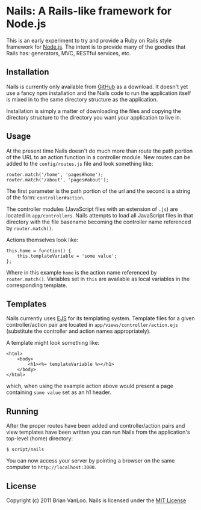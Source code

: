 Nails: A Rails-like framework for Node.js
=======

This is an early experiment to try and provide a Ruby on Rails style framework for
[Node.js](http://nodejs.org/). The intent is to provide many of the goodies that Rails has:
generators, MVC, RESTful services, etc.

Installation
--------

Nails is currently only available from [GitHub](http://github.com/ratdaddy/nails) as a download. It doesn't yet
use a fancy npm installation and the Nails code to run the application itself is mixed in to the
same directory structure as the application.

Installation is simply a matter of downloading the files and copying the directory structure to the
directory you want your application to live in.

Usage
-----

At the present time Nails doesn't do much more than route the path portion of the URL to an action
function in a controller module. New routes can be added to the <code>config/routes.js</code> file
and look something like:

	router.match('/home', 'pages#home');
	router.match('/about', 'pages#about');	

The first parameter is the path portion of the url and the second is a string of the form:
<code>controller#action</code>.

The controller modules (JavaScript files with an extension of <code>.js</code>) are located in
<code>app/controllers</code>. Nails attempts to load
all JavaScript files in that directory with the file basename becoming the controller name
referenced by <code>router.match()</code>.

Actions themselves look like:

	this.home = function() {
		this.templateVariable = 'some value';
	};

Where in this example <code>home</code> is the action name referenced by
<code>router.match()</code>. Variables set in <code>this</code> are available as local variables
in the corresponding template.

Templates
-------

Nails currently uses [EJS](http://embeddedjs.com/) for its templating system. Template files for a given controller/action
pair are located in <code>app/views/controller/action.ejs</code> (substitute the controller and
action names appropriately).

A template might look something like:

	<html>
		<body>
			<h1><%= templateVariable %></h1>
		</body>
	</html>
	
which, when using the example action above would present a page containing <code>some value</code>
set as an h1 header.

Running
-------

After the proper routes have been added and  controller/action pairs and view templates have been written
you can run
Nails from the application's top-level (home) directory:

	$ script/nails

You can now access your server by pointing a browser on the same computer to <code>http://localhost:3000</code>.

License
-------

Copyright (c) 2011 Brian VanLoo. Nails is licensed under the
[MIT License](https://github.com/ratdaddy/nails/raw/master/LICENSE)
